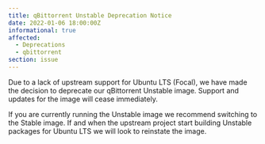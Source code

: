 ```yaml
---
title: qBittorrent Unstable Deprecation Notice
date: 2022-01-06 18:00:00Z
informational: true
affected:
  - Deprecations
  - qbittorrent
section: issue
---
```


Due to a lack of upstream support for Ubuntu LTS (Focal), we have made the decision to deprecate our qBittorrent Unstable image. Support and updates for the image will cease immediately.

If you are currently running the Unstable image we recommend switching to the Stable image. If and when the upstream project start building Unstable packages for Ubuntu LTS we will look to reinstate the image.
